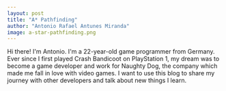 ```yaml
---
layout: post
title: "A* Pathfinding"
author: "Antonio Rafael Antunes Miranda"
image: a-star-pathfinding.png
---
```


Hi there! I'm Antonio. I'm a 22-year-old game programmer from Germany. Ever since I first played Crash Bandicoot on PlayStation 1, my dream was to become a game developer and work for Naughty Dog, the company which made me fall in love with video games. I want to use this blog to share my journey with other developers and talk about new things I learn.
